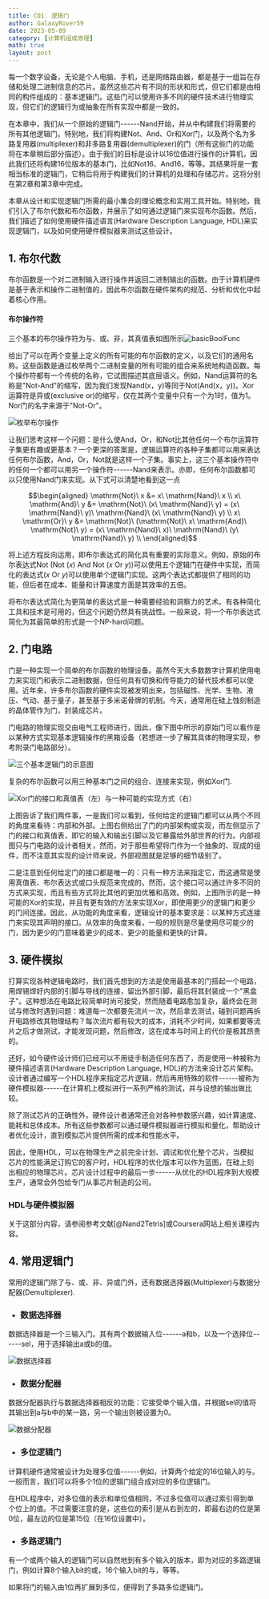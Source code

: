 ```yaml
---
title: CO1. 逻辑门
author: GalaxyRover59
date: 2023-05-09
category: [计算机组成原理]
math: true
layout: post
---
```



每一个数字设备，无论是个人电脑、手机，还是网络路由器，都是基于一组旨在存储和处理二进制信息的芯片。虽然这些芯片有不同的形状和形式，但它们都是由相同的构件组成的：基本逻辑门。这些门可以使用许多不同的硬件技术进行物理实现，但它们的逻辑行为或抽象在所有实现中都是一致的。

在本章中，我们从一个原始的逻辑门------Nand开始，并从中构建我们将需要的所有其他逻辑门。特别地，我们将构建Not、And、Or和Xor门，以及两个名为多路复用器(multiplexer)和非多路复用器(demultiplexer)的门（所有这些门的功能将在本章稍后部分描述）。由于我们的目标是设计以16位值进行操作的计算机，因此我们还将构建16位版本的基本门，比如Not16、And16，等等。其结果将是一套相当标准的逻辑门，它稍后将用于构建我们的计算机的处理和存储芯片。这将分别在第2章和第3章中完成。

本章从设计和实现逻辑门所需的最小集合的理论概念和实用工具开始。特别地，我们引入了布尔代数和布尔函数，并展示了如何通过逻辑门来实现布尔函数。然后，我们描述了如何使用硬件描述语言(Hardware
Description Language,
HDL)来实现逻辑门，以及如何使用硬件模拟器来测试这些设计。

## 1. 布尔代数

布尔函数是一个对二进制输入进行操作并返回二进制输出的函数。由于计算机硬件是基于表示和操作二进制值的，因此布尔函数在硬件架构的规范、分析和优化中起着核心作用。

#### 布尔操作符

三个基本的布尔操作符为与、或、非，其真值表如图所示![basicBoolFunc](/images/basicBoolFunc.png "基本布尔操作真值表")

给出了可以在两个变量上定义的所有可能的布尔函数的定义，以及它们的通用名称。这些函数是通过枚举两个二进制变量的所有可能的组合来系统地构造函数。每个操作符都有一个传统的名称，它试图描述其底层语义。例如，Nand运算符的名称是\"Not-And\"的缩写，因为我们发现Nand(x，y)等同于Not(And(x，y))。Xor运算符是异或(exclusive
or)的缩写，仅在其两个变量中只有一个为1时，值为1。Nor门的名字来源于\"Not-Or\"。

![枚举布尔操作](/images/BoolFunc.png "两个布尔变量的所有布尔函数。一般来说，n个布尔变量所有可能的布尔函数个数为2^(2^n)")

让我们思考这样一个问题：是什么使And，Or，和Not比其他任何一个布尔运算符子集更有趣或更基本？一个更深的答案是，逻辑运算符的各种子集都可以用来表达任何布尔函数，And，Or，Not就是这样一个子集。事实上，这三个基本操作符中的任何一个都可以用另一个操作符------Nand来表示。亦即，任何布尔函数都可以只使用Nand门来实现。从下式可以清楚地看到这一点

$$\begin{aligned} 
    \mathrm{Not}\ x &= x\ \mathrm{Nand}\ x \\
    x\ \mathrm{And}\ y &= \mathrm{Not}\ (x\ \mathrm{Nand}\ y) = (x\ \mathrm{Nand}\ y)\ \mathrm{Nand}\ (x\ \mathrm{Nand}\ y) \\
    x\ \mathrm{Or}\ y &= \mathrm{Not}\ (\mathrm{Not}\ x\ \mathrm{And}\ \mathrm{Not}\ y) = (x\ \mathrm{Nand}\ x)\ \mathrm{Nand}\ (y\ \mathrm{Nand}\ y) \\
\end{aligned}$$

将上述方程反向运用，即布尔表达式的简化具有重要的实际意义。例如，原始的布尔表达式Not (Not ($x$) And Not ($x$ Or $y$))可以使用五个逻辑门在硬件中实现，而简化的表达式($x$ Or $y$)可以使用单个逻辑门实现。这两个表达式都提供了相同的功能，但后者在成本、能量和计算速度方面是其效率的五倍。

将布尔表达式简化为更简单的表达式是一种需要经验和洞察力的艺术。有各种简化工具和技术是可用的，但这个问题仍然具有挑战性。一般来说，将一个布尔表达式简化为其最简单的形式是一个NP-hard问题。

## 2. 门电路

门是一种实现一个简单的布尔函数的物理设备。虽然今天大多数数字计算机使用电力来实现门和表示二进制数据，但任何具有切换和传导能力的替代技术都可以使用。近年来，许多布尔函数的硬件实现被发明出来，包括磁性、光学、生物、液压、气动、基于量子，甚至基于多米诺骨牌的机制。今天，通常用在硅上蚀刻制造的晶体管作为门，封装成芯片。

门电路的物理实现交由电气工程师进行，因此，像下图中所示的原始门可以看作是以某种方式实现基本逻辑操作的黑箱设备（若想进一步了解其具体的物理实现，参考附录门电路部分）。

![三个基本逻辑门的示意图](/images/LogicGates.png)

复杂的布尔函数可以用三种基本门之间的组合、连接来实现，例如Xor门.

![Xor门的接口和真值表（左）与一种可能的实现方式（右）](/images/Xor.png "Xor门")

上图告诉了我们两件事，一是我们可以看到，任何给定的逻辑门都可以从两个不同的角度来看待：内部和外部。上图右侧给出了门的内部架构或实现，而左侧显示了门的接口和真值表，即它的输入和输出引脚以及它暴露给外部世界的行为。内部视图只与门电路的设计者相关，然而，对于那些希望将门作为一个抽象的、现成的组件，而不注意其实现的设计师来说，外部视图就是足够的细节级别了。

二是注意到任何给定门的接口都是唯一的：只有一种方法来指定它，而这通常是使用真值表、布尔表达式或口头规范来完成的。然而，这个接口可以通过许多不同的方式来实现，而且有些方式将比其他的更加优雅和高效。例如，上图所示的是一种可能的Xor的实现，并且有更有效的方法来实现Xor，即使用更少的逻辑门和更少的门间连接。因此，从功能的角度来看，逻辑设计的基本要求是：以某种方式连接门来实现其声明的接口。从效率的角度来看，一般的规则是尽量使用尽可能少的门，因为更少的门意味着更少的成本、更少的能量和更快的计算。

## 3. 硬件模拟

打算实现各种逻辑电路时，我们首先想到的方法是使用最基本的门搭起一个电路，用焊锡焊好内部的引脚与导线的连接，留出外部引脚，最后将其封装成一个"黑盒子"。这种想法在电路比较简单时尚可接受，然而随着电路愈加复杂，最终会在测试与修改时遇到问题：难道每一次都要先流片一次，然后拿去测试，碰到问题再拆开电路修改其物理结构？每次流片都有较大的成本，消耗不少时间，如果都要等流片之后才做测试，才能发现问题，然后修改，这在成本与时间上的代价是极其昂贵的。

还好，如今硬件设计师们已经可以不用徒手制造任何东西了，而是使用一种被称为硬件描述语言(Hardware Description Language, HDL)的方法来设计芯片架构。设计者通过编写一个HDL程序来指定芯片逻辑，然后再用特殊的软件------被称为硬件模拟器------在计算机上模拟进行一系列严格的测试，并与设想的输出做比较。

除了测试芯片的正确性外，硬件设计者通常还会对各种参数感兴趣，如计算速度、能耗和总体成本。所有这些参数都可以通过硬件模拟器进行模拟和量化，帮助设计者优化设计，直到模拟芯片提供所需的成本和性能水平。

因此，使用HDL，可以在物理生产之前完全计划、调试和优化整个芯片。当模拟芯片的性能满足订购它的客户时，HDL程序的优化版本可以作为蓝图，在硅上刻出相应的物理芯片。芯片设计过程中的最后一步------从优化的HDL程序到大规模生产，通常会外包给专门从事芯片制造的公司。

### HDL与硬件模拟器

关于这部分内容，请参阅参考文献[@Nand2Tetris]或Coursera网站上相关课程内容。

## 4. 常用逻辑门

常用的逻辑门除了与、或、非、异或门外，还有数据选择器(Multiplexer)与数据分配器(Demultiplexer).

- ### 数据选择器

数据选择器是一个三输入门。其有两个数据输入位------a和b，以及一个选择位------sel，用于选择输出a或b的值。

![数据选择器](/images/Multiplexer.png "数据选择器")

- ### 数据分配器

数据分配器执行与数据选择器相反的功能：它接受单个输入值，并根据sel的值将其输出到a与b中的某一路，另一个输出则被设置为0。

![数据分配器](/images/Demultiplexer.png "数据分配器")

- ### 多位逻辑门

计算机硬件通常被设计为处理多位值------例如，计算两个给定的16位输入的与。一般而言，我们可以将多个1位的逻辑门组合成对应的多位逻辑门。

在HDL程序中，对多位值的表示和单位值相同，不过多位值可以通过索引得到单个位上的值。不过需要注意的是，这些位的索引是从右到左的，即最右边的位是第0位，最左边的位是第15位（在16位设置中）。

- ### 多路逻辑门

有一个或两个输入的逻辑门可以自然地到有多个输入的版本，即为对应的多路逻辑门，例如计算8个输入bit的或，16个输入bit的与，等等。

如果将门的输入由1位再扩展到多位，便得到了多路多位逻辑门。
